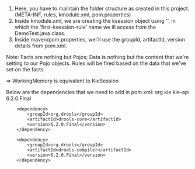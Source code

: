 1. Here, you have to maintain the folder structure as created in this project. (META-INF, rules, kmodule.xml, pom.properties)
2. Inside kmodule.xml, we are creating the ksession object using '<ksession name="first-ksession-rule"/>', 
in which the 'first-ksession-rule' name we ill access from the DemoTest.java class.
3. Inside maven/pom.properties, wei'll use the groupId, artifactId, version details from pom.xml.

Note: Facts are nothing but Pojos; Data is nothing but the content that we're setting to our Pojo objects. 
Rules will be fired based on the data that we've set on the facts. 

=> WorkingMemory is equivalent to KieSession

Below are the dependencies that we need to add in pom.xml:
<dependency>
			<groupId>org.kie</groupId>
			<artifactId>kie-api</artifactId>
			<version>6.2.0.Final</version>
		</dependency>

		<dependency>
			<groupId>org.drools</groupId>
			<artifactId>drools-core</artifactId>
			<version>6.2.0.Final</version>
		</dependency>

		<dependency>
			<groupId>org.drools</groupId>
			<artifactId>drools-compiler</artifactId>
			<version>6.2.0.Final</version>
		</dependency>